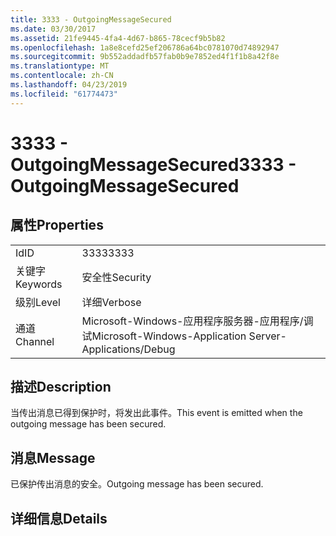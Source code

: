 ```yaml
---
title: 3333 - OutgoingMessageSecured
ms.date: 03/30/2017
ms.assetid: 21fe9445-4fa4-4d67-b865-78cecf9b5b82
ms.openlocfilehash: 1a8e8cefd25ef206786a64bc0781070d74892947
ms.sourcegitcommit: 9b552addadfb57fab0b9e7852ed4f1f1b8a42f8e
ms.translationtype: MT
ms.contentlocale: zh-CN
ms.lasthandoff: 04/23/2019
ms.locfileid: "61774473"
---
```

# <a name="3333---outgoingmessagesecured"></a><span data-ttu-id="0fdc5-102">3333 - OutgoingMessageSecured</span><span class="sxs-lookup"><span data-stu-id="0fdc5-102">3333 - OutgoingMessageSecured</span></span>
## <a name="properties"></a><span data-ttu-id="0fdc5-103">属性</span><span class="sxs-lookup"><span data-stu-id="0fdc5-103">Properties</span></span>  
  
|||  
|-|-|  
|<span data-ttu-id="0fdc5-104">Id</span><span class="sxs-lookup"><span data-stu-id="0fdc5-104">ID</span></span>|<span data-ttu-id="0fdc5-105">3333</span><span class="sxs-lookup"><span data-stu-id="0fdc5-105">3333</span></span>|  
|<span data-ttu-id="0fdc5-106">关键字</span><span class="sxs-lookup"><span data-stu-id="0fdc5-106">Keywords</span></span>|<span data-ttu-id="0fdc5-107">安全性</span><span class="sxs-lookup"><span data-stu-id="0fdc5-107">Security</span></span>|  
|<span data-ttu-id="0fdc5-108">级别</span><span class="sxs-lookup"><span data-stu-id="0fdc5-108">Level</span></span>|<span data-ttu-id="0fdc5-109">详细</span><span class="sxs-lookup"><span data-stu-id="0fdc5-109">Verbose</span></span>|  
|<span data-ttu-id="0fdc5-110">通道</span><span class="sxs-lookup"><span data-stu-id="0fdc5-110">Channel</span></span>|<span data-ttu-id="0fdc5-111">Microsoft-Windows-应用程序服务器-应用程序/调试</span><span class="sxs-lookup"><span data-stu-id="0fdc5-111">Microsoft-Windows-Application Server-Applications/Debug</span></span>|  
  
## <a name="description"></a><span data-ttu-id="0fdc5-112">描述</span><span class="sxs-lookup"><span data-stu-id="0fdc5-112">Description</span></span>  
 <span data-ttu-id="0fdc5-113">当传出消息已得到保护时，将发出此事件。</span><span class="sxs-lookup"><span data-stu-id="0fdc5-113">This event is emitted when the outgoing message has been secured.</span></span>  
  
## <a name="message"></a><span data-ttu-id="0fdc5-114">消息</span><span class="sxs-lookup"><span data-stu-id="0fdc5-114">Message</span></span>  
 <span data-ttu-id="0fdc5-115">已保护传出消息的安全。</span><span class="sxs-lookup"><span data-stu-id="0fdc5-115">Outgoing message has been secured.</span></span>  
  
## <a name="details"></a><span data-ttu-id="0fdc5-116">详细信息</span><span class="sxs-lookup"><span data-stu-id="0fdc5-116">Details</span></span>

